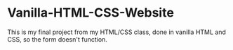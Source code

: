# Vanilla-HTML-CSS-Website

This is my final project from my HTML/CSS class, done in vanilla HTML and CSS, so the form doesn't function.
